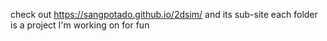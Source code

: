 check out https://sangpotado.github.io/2dsim/ and its sub-site
each folder is a project I'm working on for fun
